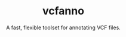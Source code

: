 ---
title: vcfanno
category: software
subtitle: A fast, flexible toolset for annotating VCF files.
layout: default
modal-id: 7
img: vcfanno.overview.png
thumbnail: vcfanno.png
alt: vcfanno.png
manuscript: https://github.com/brentp/vcfanno
code: https://github.com/brentp/vcfanno
docs: https://github.com/brentp/vcfanno
description: vcfanno annotates a VCF with any number of sorted and tabixed input BED, BAM, and VCF files in parallel. It does this by finding overlaps as it streams over the data and applying user-defined operations on the overlapping annotations.
---